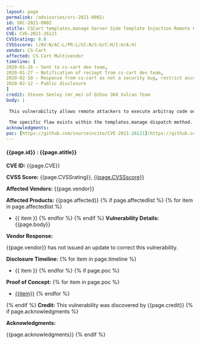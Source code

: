 ```yaml
---
layout: page
permalink: /advisories/src-2021-0002/
id: SRC-2021-0002
atitle: CSCart templates.manage Server Side Template Injection Remote Code Execution Vulnerability
CVE: CVE-2021-26121
CVSSrating: 8.8
CVSSscore: (/AV:N/AC:L/PR:L/UI:N/S:U/C:H/I:H/A:H)
vendor: CS-Cart
affected: CS-Cart Multivendor
timeline: [
2020-01-26 – Sent to cs-cart dev team,
2020-01-27 – Notification of reciept from cs-cart dev team,
2020-02-10 – Response from cs-cart as not a security bug, restrict access from shop administrators,
2020-02-12 – Public disclosure
]
credit: Steven Seeley (mr_me) of Qihoo 360 Vulcan Team
body: |
 
 This vulnerability allows remote attackers to execute arbitray code on affected installations of CS-CART. Authentication is required to exploit this vulnerability with the `Files` privilege.
 
 The specific flaw exists within the templates.manage dispatch method. The issue results from the lack of proper validation of user-supplied template syntax. An attacker can leverage this vulnerability to execute code in the context of web user.
acknowledgments:
poc: [https://github.com/sourceincite/CVE-2021-26121](https://github.com/sourceincite/CVE-2021-26121)
---
```


#### **{{page.id}} : {{page.atitle}}**

**CVE ID:**
{{page.CVE}}

**CVSS Score:**
{{page.CVSSrating}}, [{{page.CVSSscore}}](https://nvd.nist.gov/vuln-metrics/cvss/v3-calculator?vector={{page.CVSSscore}})

**Affected Vendors:**
{{page.vendor}}

**Affected Products:**
{{page.affected}}
{% if page.affectedlist %}
{% for item in page.affectedlist %}
  - {{ item }}
{% endfor %}
{% endif %}
**Vulnerability Details:**
{{page.body}}

**Vendor Response:**

{{page.vendor}} has not issued an update to correct this vulnerability.

**Disclosure Timeline:**
{% for item in page.timeline %}
  - {{ item }}
{% endfor %}
{% if page.poc %}

**Proof of Concept:**
{% for item in page.poc %}
  - [{{item}}]({{item}})
{% endfor %}

{% endif %}
**Credit:**
This vulnerability was discovered by {{page.credit}}
{% if page.acknowledgments %}

**Acknowledgments:**

{{page.acknowledgments}}
{% endif %}
